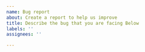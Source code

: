 ```yaml
---
name: Bug report
about: Create a report to help us improve
title: Describe the bug that you are facing Below
labels: ''
assignees: ''

---
```



